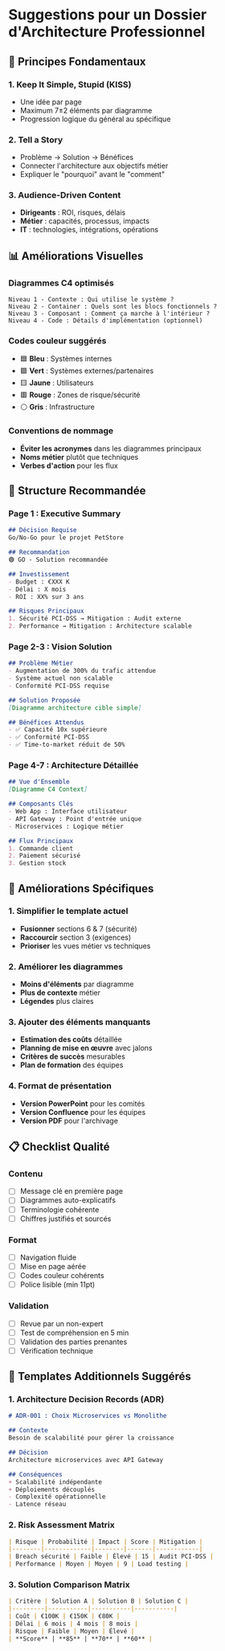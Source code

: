 # Suggestions pour un Dossier d'Architecture Professionnel

## 🎯 Principes Fondamentaux

### 1. **Keep It Simple, Stupid (KISS)**
- Une idée par page
- Maximum 7±2 éléments par diagramme
- Progression logique du général au spécifique

### 2. **Tell a Story**
- Problème → Solution → Bénéfices
- Connecter l'architecture aux objectifs métier
- Expliquer le "pourquoi" avant le "comment"

### 3. **Audience-Driven Content**
- **Dirigeants** : ROI, risques, délais
- **Métier** : capacités, processus, impacts
- **IT** : technologies, intégrations, opérations

## 📊 Améliorations Visuelles

### Diagrammes C4 optimisés
```
Niveau 1 - Contexte : Qui utilise le système ?
Niveau 2 - Container : Quels sont les blocs fonctionnels ?
Niveau 3 - Composant : Comment ça marche à l'intérieur ?
Niveau 4 - Code : Détails d'implémentation (optionnel)
```

### Codes couleur suggérés
- 🟦 **Bleu** : Systèmes internes
- 🟩 **Vert** : Systèmes externes/partenaires  
- 🟨 **Jaune** : Utilisateurs
- 🟥 **Rouge** : Zones de risque/sécurité
- ⚪ **Gris** : Infrastructure

### Conventions de nommage
- **Éviter les acronymes** dans les diagrammes principaux
- **Noms métier** plutôt que techniques
- **Verbes d'action** pour les flux

## 📝 Structure Recommandée

### Page 1 : Executive Summary
```markdown
## Décision Requise
Go/No-Go pour le projet PetStore

## Recommandation
🟢 GO - Solution recommandée

## Investissement
- Budget : €XXX K
- Délai : X mois  
- ROI : XX% sur 3 ans

## Risques Principaux
1. Sécurité PCI-DSS → Mitigation : Audit externe
2. Performance → Mitigation : Architecture scalable
```

### Page 2-3 : Vision Solution
```markdown
## Problème Métier
- Augmentation de 300% du trafic attendue
- Système actuel non scalable
- Conformité PCI-DSS requise

## Solution Proposée
[Diagramme architecture cible simple]

## Bénéfices Attendus
- ✅ Capacité 10x supérieure
- ✅ Conformité PCI-DSS
- ✅ Time-to-market réduit de 50%
```

### Page 4-7 : Architecture Détaillée
```markdown
## Vue d'Ensemble
[Diagramme C4 Context]

## Composants Clés
- Web App : Interface utilisateur
- API Gateway : Point d'entrée unique
- Microservices : Logique métier

## Flux Principaux
1. Commande client
2. Paiement sécurisé  
3. Gestion stock
```

## 🚀 Améliorations Spécifiques

### 1. Simplifier le template actuel
- **Fusionner** sections 6 & 7 (sécurité)
- **Raccourcir** section 3 (exigences)
- **Prioriser** les vues métier vs techniques

### 2. Améliorer les diagrammes
- **Moins d'éléments** par diagramme
- **Plus de contexte** métier
- **Légendes** plus claires

### 3. Ajouter des éléments manquants
- **Estimation des coûts** détaillée
- **Planning de mise en œuvre** avec jalons
- **Critères de succès** mesurables
- **Plan de formation** des équipes

### 4. Format de présentation
- **Version PowerPoint** pour les comités
- **Version Confluence** pour les équipes
- **Version PDF** pour l'archivage

## 📋 Checklist Qualité

### Contenu
- [ ] Message clé en première page
- [ ] Diagrammes auto-explicatifs
- [ ] Terminologie cohérente
- [ ] Chiffres justifiés et sourcés

### Format  
- [ ] Navigation fluide
- [ ] Mise en page aérée
- [ ] Codes couleur cohérents
- [ ] Police lisible (min 11pt)

### Validation
- [ ] Revue par un non-expert
- [ ] Test de compréhension en 5 min
- [ ] Validation des parties prenantes
- [ ] Vérification technique

## 🎨 Templates Additionnels Suggérés

### 1. Architecture Decision Records (ADR)
```markdown
# ADR-001 : Choix Microservices vs Monolithe

## Contexte
Besoin de scalabilité pour gérer la croissance

## Décision  
Architecture microservices avec API Gateway

## Conséquences
+ Scalabilité indépendante
+ Déploiements découplés
- Complexité opérationnelle
- Latence réseau
```

### 2. Risk Assessment Matrix
```markdown
| Risque | Probabilité | Impact | Score | Mitigation |
|--------|-------------|--------|-------|------------|
| Breach sécurité | Faible | Élevé | 15 | Audit PCI-DSS |
| Performance | Moyen | Moyen | 9 | Load testing |
```

### 3. Solution Comparison Matrix
```markdown
| Critère | Solution A | Solution B | Solution C |
|---------|-----------|-----------|-----------|  
| Coût | €100K | €150K | €80K |
| Délai | 6 mois | 4 mois | 8 mois |
| Risque | Faible | Moyen | Élevé |
| **Score** | **85** | **70** | **60** |
```